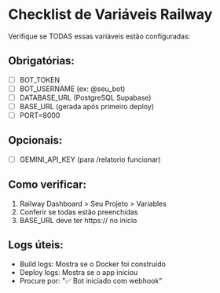 # Checklist de Variáveis Railway

Verifique se TODAS essas variáveis estão configuradas:

## Obrigatórias:
- [ ] BOT_TOKEN
- [ ] BOT_USERNAME (ex: @seu_bot)
- [ ] DATABASE_URL (PostgreSQL Supabase)
- [ ] BASE_URL (gerada após primeiro deploy)
- [ ] PORT=8000

## Opcionais:
- [ ] GEMINI_API_KEY (para /relatorio funcionar)

## Como verificar:
1. Railway Dashboard > Seu Projeto > Variables
2. Conferir se todas estão preenchidas
3. BASE_URL deve ter https:// no início

## Logs úteis:
- Build logs: Mostra se o Docker foi construído
- Deploy logs: Mostra se o app iniciou
- Procure por: "✅ Bot iniciado com webhook"
